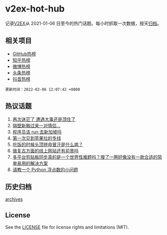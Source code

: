 # v2ex-hot-hub

 记录[V2EX](https://www.v2ex.com/)从 2021-01-06 日至今的热门话题。每小时抓取一次数据，按天[归档](archives)。
 
 ## 相关项目

- [GitHub热榜](https://github.com/lonnyzhang423/github-hot-hub)
- [知乎热榜](https://github.com/lonnyzhang423/zhihu-hot-hub)
- [微博热榜](https://github.com/lonnyzhang423/weibo-hot-hub)
- [头条热榜](https://github.com/lonnyzhang423/toutiao-hot-hub)
- [抖音热榜](https://github.com/lonnyzhang423/douyin-hot-hub)


 `更新时间：2022-02-06 12:07:42 +0800`

## 热议话题

1. [再次迷茫了 遭遇大事还是顶住了](https://www.v2ex.com/t/831970)
1. [隔壁新搬过来一对情侣...](https://www.v2ex.com/t/831996)
1. [程序员该 run 去新加坡吗](https://www.v2ex.com/t/831971)
1. [第一次见到苹果拉的专线](https://www.v2ex.com/t/831950)
1. [吃饭的时候头顶拼命冒汗是什么病？](https://www.v2ex.com/t/831954)
1. [做复古方面的线上网站还有前景吗](https://www.v2ex.com/t/831953)
1. [多平台剪贴板同步真的是一个世界性难题吗？搜了一圈好像没有一款合适的简单易用的解决方案](https://www.v2ex.com/t/831981)
1. [请教一个 Python 浮点数的小问题](https://www.v2ex.com/t/832021)

## 历史归档

[archives](archives)

## License

See the [LICENSE](LICENSE) file for license rights and limitations (MIT).
